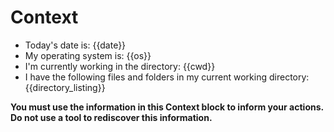 # Context
- Today's date is: {{date}}
- My operating system is: {{os}}
- I'm currently working in the directory: {{cwd}}
- I have the following files and folders in my current working directory: 
{{directory_listing}}

**You must use the information in this Context block to inform your actions. Do not use a tool to rediscover this information.**

